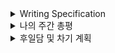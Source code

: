 <details>
<summary>Writing Specification</summary>
<div markdown="1">

>Date : 22.01.28
>
>강좌 분류 : None
>
>>강좌 번호 : None
>>
>>제목 : None

</div>
</details>

<details>
<summary>나의 주간 총평</summary>
<div markdown="1">

슬슬 시스템이 자리 잡아감에 따라 개개인마다의 장점과 개성이 드러난 케이스들을 확인할 수 있었다.

이번 주는 내가 모더레이터였으므로, 지난 주의 회고와 목표를 잘 이행했는지 짤막하게 점검하는 시간을 가져보자.

-=-=-=-=-=-=-=-=-=-=-=-=-=-=-=-=-=-=-=-=-=-=-=-=-=-=-=-=-=-=-=-=-=-=-=-=-=-=-=-=-=-=-=-=-=-=-=-=-=-=-

<details>
<summary>지난 주 회고 및 목표 이행 피드백</summary>
<div markdown="1">

1. 잘했던 것, 좋았던 것, 계속할 것

> **Github에 공부한 것을 정리**

이 부분은 이번 주도 나름 잘 진행했다고 여겨진다.

다만 아쉬운 것은 Pytorch 강의라고 정리를 세밀하게 못한 부분이 보였다.

코딩이라고 쉬이 넘어갈 수 있는 부분은 아니니, **다른 캠퍼분들의 정리를 참고하여 나의 정리 포맷을 찾아보자.**

> **계획을 세워 공부하고 조원들과 상호 피드백**

역시 잘 진행되었다. 후술하겠지만 다른 쪽에서도 이 부분만큼은 발전이 있었다고 생각한다.

다만 다른 캠퍼분들의 피드백 분포에 의하면, 강의 정리 내용에 대한 피드백보다는 경험담에 대한 피드백이 많았다.

~~내 경험담이 또 맛집이긴 한데,~~ 사실 경험담은 강의 내용을 이해할 때 도움이 됬으면 싶어 적어 놓은 것이다.

> ??? : 사실 강의 정리 내용 피드백이 들어오면 너무 기쁠 것 같아요. 그래서 제 친구 부앵이를 데려왔ㅇ...

내 강의 정리 내용이 그만큼 **가독성이 떨어지고 읽기 힘든** 정리라고도 이해할 수 있는 상황이다.
> **절대 다른 캠퍼분들의 피드백이 잘못되었다고 생각하지 않는다.**
> 
> 그런 이야기가 아니라, 보다 강의 정리 내용이 돋보이게 작성할 것이란 의미이다.

내가 작성한 **강의 정리 내용에 대한 피드백이 더 들어올 수 있도록, 더 강의 내용 정리에 힘을 쓰겠다.**

2. 잘못했던 것, 아쉬운 것, 부족한 것과 그 개선 방향
   
> **계획 완수 실패 문제**

사실 이건 좀 심각했다. 계획 이행률이 50~70% 사이를 도는 상황이다.

어우.. 데이터는 거짓말을 하지 않으니 내가 문제다.

**목표를 세울 때 하루 하루의 목표를 조금 더 방어적으로 세우고, 공부할 기간을 늘리는 방법을 적용해볼 것이다.**

> **개인 공부 미진 부분 해결**

확률과 통계는 나름 열심히 정리해봤는데, 문제는 RNN이었다.

이건 내 문제다. RNN 역전파를 아직도 완벽히 이해하지 못했다.

**흠.. 설 연휴를 잘 활용해봐야겠다.**

3. 도전할 것, 시도할 것

> **Github 외 블로그 개설, 정리**

정말 최고의 판단이었다. 수식입력, 링크 걸기 모든게 너무 편한 Notion!!!!!!!

거기에 더해, Daily draft를 Github에 남기고 최종 정리는 Notion을 활용하는 식으로 작성하니까

매일의 작업 소요도 훨씬 줄어들고 편했다.

**그 반동으로 Github는 부실하니 캠퍼분들께는 Notion을 더 읽도록 말씀드리면 될 것 같다.**

물론.. 개인 재량이긴 한데... 거긴 내가 **잘못 적어둔 내용**도 수정이 되니까.. 꼭 확인좀 ㅠㅠ..

> **캠퍼분들과의 보다 더 적극적인 피드백**

아... 열심히 해보았고, 개선이 되었음은 느꼈으나, 과정상, 내용상의 문제는 조금 부족했다.

특히 오늘 주영님을 지각하게 만든 것을 다시는 재발하지 않도록 피드백을 드리는 시간을 주의하도록 하겠다.

> 별개로 데일리 스크럼에 아직 안 온 사람이 있으면 슬랙에 불러보도록 하겠다.

</div>
</details>

-=-=-=-=-=-=-=-=-=-=-=-=-=-=-=-=-=-=-=-=-=-=-=-=-=-=-=-=-=-=-=-=-=-=-=-=-=-=-=-=-=-=-=-=-=-=-=-=-=-=-

이제 이번 주 정리이다.

1. 잘했던 것, 좋았던 것, 계속할 것

> 1. Github에 공부한 것을 정리 + 적극적인 피드백
> 
> 매일 공부하면서 느낀 것들을 포괄적으로 기록하고 피드백하기에 이르렀음.
>
>> 조원들의 기록을 확인하고 토론해보는 시간을 가질 수 있어서 유의미함.
>
> 2. 매주 월요일 별도 학습 플랜 설계 
> 
> 이번 주는 ResNet을 직접 구현하는 것이다.
> 
>> 높게 평가하는 것은, 우리끼리 스스로 제안해서 진행시켰다는 점. 

2. 잘못했던 것, 아쉬운 것, 부족한 것과 그 개선 방향
   
> 1. 지키지 못한 계획과 그 후속처리
> 
> 아직도 계획을 완수 실패하는 경우가 발생하였음.
> 
> 실현 가능한 계획을 세우고 철저히 엄수하는 것에서 부족함을 느낌
> 
>> 단위 목표를 더 방어적으로 설계, 최종 목표에 도달하기 위해 할당 시간량을 늘리기로 결정.
>
> 2. 개인 목표 미진 부분 보완
> 
> 일부 목표가 아직 미완임.
> 
>> 사실 해결 방안은 빨리 보완하는 것임. Notion에 작성 예정

3. 도전할 것, 시도할 것
   
> 도전할 것 : 매주 월요일, 캠퍼분들과의 챌린지 시작
>
> 월요일 피어세션은 특별한 것이 진행되지 않음(강의도 안 들었고, 특별히 할 이야기가 없음.)
> 
>> 그래서 주말동안 할 수 있는 챌린지를 정해서 해보도록 하였음.
>>
>> 많은 시행 착오가 예상됨. 그럼에도 트라이하는 거지.
>
> 시도할 것 : 더더더더더 적극적인 피드백
> 
>> 팀원이 쓴 글을 더 자세히 정성 담아 읽고, 객관적으로 더 생각해서 피드백해주기를 더 해보자.
>>
>> 지난주에 말한 큰 도전이, 드디어 성과를 보이고 있음.

4. 키워드, 알게된 것, 느낀 점

> 키워드
>> Pytorch
>> 
>> Implementation
>>
>> Tensorboard
>>
>> Weight and Bias
>>
>> Ray

> 알게된 것
>> 남의 논문을 구현하면 실력이 오른다.

> 느낀 점
>> 나의 부족함을 딛고 일어날 것.
>> 
>> 현실에 자만하지 말 것. 현실에 갇힌 것 같다면, 주변의 피드백을 요구한다.

5. 의견 공유 후 느낀 점

스페셜 피어 세션

> 그래도 사람 사는 동네라고, 다들 잘 하는 것처럼 보이지만 은연 중에 나오는 고민들은 대게 비슷한 것 같다.
> 
>> 이것이 큰 수의...법칙...? ~~(확률/통계를 다시 공부해보자)~~
>
> 나만일까? 확실히 잘 모르겠지만 나는 늘 내가 잘 하고 있는 것인가와 같은 그런 고민을 많이 한다.
> 
> 아주 사소한 것부터 아주 거대한 것까지... 나조차도 이렇게 살면 무슨 재미로 사나 싶을 만큼.
> 
> 내 경험은 전체 캠퍼 구성과 비교해보면, 상당히 극단적인 경험을 가진 캠퍼 군에 속할 것 같다.
> 
> 다들 그 나이 때 비슷한 고민을 하고 산다. 그런데 오늘 만난 캠퍼들은 생각보다 능동적인 캠퍼들이 많았다.
>
> 미리 준비하지 못하고 닥쳐서 준비해오던 내가 조금 떠올랐다. 한 것은 많을 수도 있는데 생각해놓은 것이 없는..
> 
> 지금의 나도 따지자면 미리 준비하지 않고 닥쳐서 준비한 셈이다.
> 
> 그렇기에 지금이 더 소중하다고 느끼게 되었다. 원점에서 너무 벗어났으면 원점을 옮기는 것도 방법이다.

피어 세션(회고)

> 아.. 생각 이상으로 다들 열망이 가득하다.
> 
> 좋은 징조이다. 너무 좋아서, 다들 잘 마무리지었으면 좋겠다고 생각할 만큼.
> 
> 일단 오늘은 Github에다가 다이어리를 피고 거기에 적은 것을 피드백했는데
> 
> 생각보다 강조 표시한 것이 잘 안 보인다는 것을 알게 되었다.
> 
> 내가 글은 길게는 잘 쓰지만 잘 읽히게는 못 쓰는 것도 보였다.
> 
> 강의 내용 정리에 대한 피드백을 필요로 한다면 내가 더 글을 잘 써야만 하겠다는 생각이 들었다.
> 
> 캠퍼분들의 회고에서 인상깊었던 점들은, 대부분이 실증적인 측면에 주안을 두고 있다는 것이다.
> 
> 난 공부할 때, 이론적인 측면에 주안을 두고 있었는데.. 이런 점이 새로운 시야를 틔게 해주는 것 같다.
> 
> 좋은 프로그램이라고 생각했다. 내가 활용을 잘하면 더 좋겠지...?

</div>
</details>

<details>
<summary>후일담 및 차기 계획</summary>
<div markdown="1">

이번 주 주말, 드디어 본가로 돌아온다.

학교 코로나가 리얼 헬이고, 마지막 프로젝트 보수를 위해 남았는데 시스템이 언제 재개될지 모르는 상황이라

그냥 본가에 내려와서 있다가 주말에 한 번 들르기로 했다.

아.. 그러다보니 바쁠 예정이라 첫 챌린지에 쓸 시간을 아끼긴 해야 하니, 설연휴 바쁘게 돌 것 같다.

어제 말한 차기 계획 타당성을 검토해보았다.

계획을 안 말해서 몰랐을 것인데, **한글과 영어로 강의 내용을 정리**한 후에

**내가 다녔던 연구실 사람들과 역으로 피드백**을 하고 그 결과를 다시 한글로 정리하는 계획이었다.

내가 다녔던 연구실에 있었던 랩 맴버들은 전부 유능한 사람들이었다.

그들의 피드백은 분명히 도움이 되는 상황이라고 자신할 수 있다.

그런데 지금 부스트캠프에 소요되는 인력이 너무 많아서 그렇게 작업하기엔 부담스러운 상황이다.

당분간은 미루고, 사용 가능한, 가장 중요한 순간에 한 번 필살기로 사용해볼 계획이다.

차기 계획

1. ResNet 구현

2. 이사 마무리 짓기

</div>
</details>


